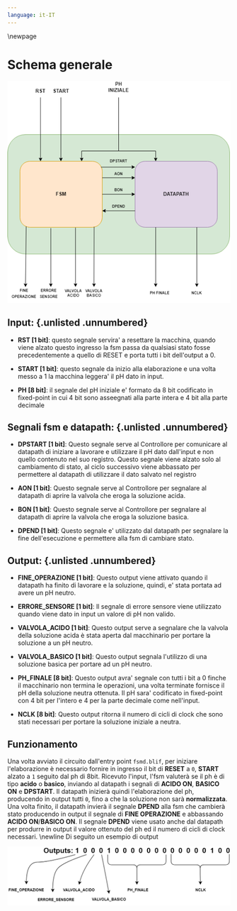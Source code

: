 ```yaml
---
language: it-IT
---
```


\newpage

# Schema generale

!['Schema logico'](resources/img/schema_generale.png)

## Input: {.unlisted .unnumbered}

- **RST [1 bit]**: questo segnale servira' a resettare la macchina, quando viene alzato questo ingresso la fsm passa da qualsiasi stato fosse precedentemente a quello di RESET e porta tutti i bit dell'output a 0.

- **START [1 bit]**: questo segnale da inizio alla elaborazione e una volta messo a 1 la macchina leggera' il pH dato in input.

- **PH [8 bit]**: il segnale del pH iniziale e' formato da 8 bit codificato in fixed-point in cui 4 bit sono asseegnati alla parte intera e 4 bit alla parte decimale

## Segnali fsm e datapath: {.unlisted .unnumbered}

 - **DPSTART [1 bit]**: Questo segnale serve al Controllore per comunicare al datapath di iniziare a lavorare e utilizzare il pH dato dall'input e non quello contenuto nel suo registro. Questo segnale viene alzato solo al cambiamento di stato, al ciclo successivo viene abbassato per permettere al datapath di utilizzare il dato salvato nel registro
  
- **AON [1 bit]**: Questo segnale serve al Controllore per segnalare al datapath di aprire la valvola che eroga la soluzione acida.

- **BON [1 bit]**: Questo segnale serve al Controllore per segnalare al datapath di aprire la valvola che eroga la soluzione basica.

- **DPEND [1 bit]**: Questo segnale e' utilizzato dal datapath per segnalare la fine dell'esecuzione e permettere alla fsm di cambiare stato.

## Output: {.unlisted .unnumbered}

- **FINE_OPERAZIONE [1 bit]**: Questo output viene attivato quando il datapath ha finito di lavorare e la soluzione, quindi, e' stata portata ad avere un pH neutro.

- **ERRORE_SENSORE [1 bit]**: Il segnale di errore sensore viene utilizzato quando viene dato in input un valore di  pH non valido.

- **VALVOLA_ACIDO [1 bit]**: Questo output serve a segnalare che la valvola della soluzione  acida è stata aperta dal macchinario per portare la soluzione a un pH neutro.

- **VALVOLA_BASICO [1 bit]**: Questo output  segnala l'utilizzo di una soluzione basica per portare ad un pH neutro.

- **PH_FINALE [8 bit]**: Questo output avra' segnale con tutti i bit a 0 finche il macchinario non termina le operazioni, una volta terminate fornisce il pH della soluzione neutra ottenuta. Il pH sara' codificato in fixed-point con 4 bit per l'intero e 4 per la parte decimale come nell'input.

- **NCLK [8 bit]**: Questo output ritorna il numero di cicli di clock che sono stati necessari per portare la soluzione iniziale a neutra.

## Funzionamento
Una volta avviato il circuito dall'entry point `fsmd.blif`, per iniziare l'elaborazione è necessario fornire in ingresso il bit di **RESET** a `0`, **START** alzato a `1` seguito dal ph di 8bit.
Ricevuto l'input, l'fsm valuterà se il ph è di tipo **acido** o **basico**, inviando al datapath i segnali di **ACIDO ON**, **BASICO ON** e **DPSTART**.
Il datapath inizierà quindi l'elaborazione del ph, producendo in output tutti `0`, fino a che la soluzione non sarà **normalizzata**. Una volta finito, il datapath invierà il segnale **DPEND** alla fsm che cambierà stato producendo in output il segnale di **FINE OPERAZIONE** e abbassando **ACIDO ON**/**BASICO ON**.
Il segnale **DPEND** viene usato anche dal datapath per produrre in output il valore ottenuto del ph ed il numero di cicli di clock necessari. \newline
Di seguito un esempio di output

!["Esempio di output"](resources/img/output.png)